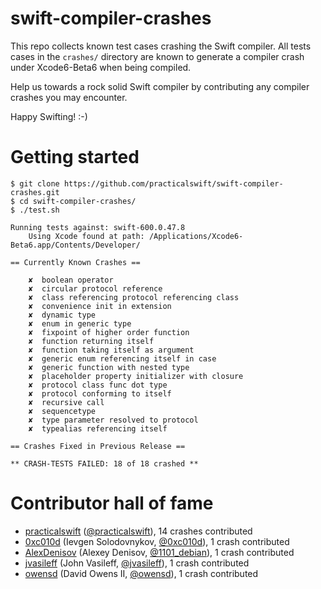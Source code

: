 swift-compiler-crashes
======================

This repo collects known test cases crashing the Swift compiler. All tests cases in the `crashes/` directory are known to generate a compiler crash under Xcode6-Beta6 when being compiled.

Help us towards a rock solid Swift compiler by contributing any compiler crashes you may encounter.

Happy Swifting! :-)

Getting started
===============

```
$ git clone https://github.com/practicalswift/swift-compiler-crashes.git
$ cd swift-compiler-crashes/
$ ./test.sh

Running tests against: swift-600.0.47.8
    Using Xcode found at path: /Applications/Xcode6-Beta6.app/Contents/Developer/

== Currently Known Crashes ==

    ✘  boolean operator
    ✘  circular protocol reference
    ✘  class referencing protocol referencing class
    ✘  convenience init in extension
    ✘  dynamic type
    ✘  enum in generic type
    ✘  fixpoint of higher order function
    ✘  function returning itself
    ✘  function taking itself as argument
    ✘  generic enum referencing itself in case
    ✘  generic function with nested type
    ✘  placeholder property initializer with closure
    ✘  protocol class func dot type
    ✘  protocol conforming to itself
    ✘  recursive call
    ✘  sequencetype
    ✘  type parameter resolved to protocol
    ✘  typealias referencing itself

== Crashes Fixed in Previous Release ==

** CRASH-TESTS FAILED: 18 of 18 crashed **

```

Contributor hall of fame
========================

* <a href="https://github.com/practicalswift">practicalswift</a> (<a href="https://twitter.com/practicalswift">@practicalswift</a>), 14 crashes contributed
* <a href="https://github.com/0xc010d">0xc010d</a> (Ievgen Solodovnykov, <a href="https://twitter.com/0xc010d">@0xc010d</a>), 1 crash contributed
* <a href="https://github.com/AlexDenisov">AlexDenisov</a> (Alexey Denisov, <a href="https://twitter.com/1101_debian">@1101_debian</a>), 1 crash contributed
* <a href="https://github.com/jvasileff">jvasileff</a> (John Vasileff, <a href="https://twitter.com/jvasileff">@jvasileff</a>), 1 crash contributed
* <a href="https://github.com/owensd">owensd</a> (David Owens II, <a href="https://twitter.com/owensd">@owensd</a>), 1 crash contributed
